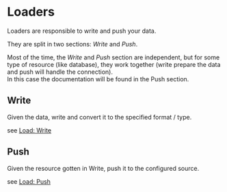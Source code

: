# Loaders

Loaders are responsible to write and push your data.

They are split in two sections: _Write_ and _Push_.

Most of the time, the _Write_ and _Push_ section are independent, but for some type of resource (like database),
they work together (write prepare the data and push will handle the connection).  
In this case the documentation will be found in the Push section.

## Write

Given the data, write and convert it to the specified format / type.

see [Load: Write](load_write.md)

## Push

Given the resource gotten in Write, push it to the configured source.

see [Load: Push](load_push.md)
